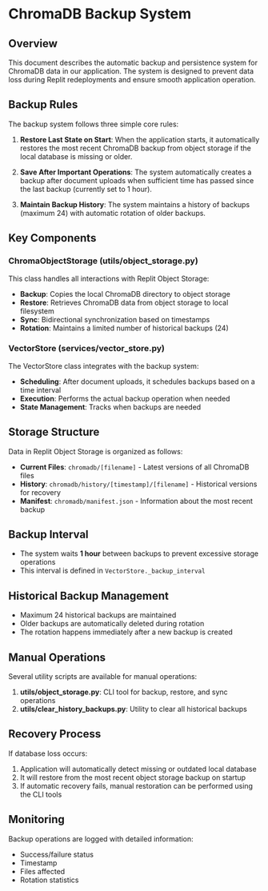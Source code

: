 # ChromaDB Backup System

## Overview

This document describes the automatic backup and persistence system for ChromaDB data in our application. The system is designed to prevent data loss during Replit redeployments and ensure smooth application operation.

## Backup Rules

The backup system follows three simple core rules:

1. **Restore Last State on Start**: When the application starts, it automatically restores the most recent ChromaDB backup from object storage if the local database is missing or older.

2. **Save After Important Operations**: The system automatically creates a backup after document uploads when sufficient time has passed since the last backup (currently set to 1 hour).

3. **Maintain Backup History**: The system maintains a history of backups (maximum 24) with automatic rotation of older backups.

## Key Components

### ChromaObjectStorage (utils/object_storage.py)

This class handles all interactions with Replit Object Storage:

- **Backup**: Copies the local ChromaDB directory to object storage
- **Restore**: Retrieves ChromaDB data from object storage to local filesystem
- **Sync**: Bidirectional synchronization based on timestamps
- **Rotation**: Maintains a limited number of historical backups (24)

### VectorStore (services/vector_store.py)

The VectorStore class integrates with the backup system:

- **Scheduling**: After document uploads, it schedules backups based on a time interval
- **Execution**: Performs the actual backup operation when needed
- **State Management**: Tracks when backups are needed

## Storage Structure

Data in Replit Object Storage is organized as follows:

- **Current Files**: `chromadb/[filename]` - Latest versions of all ChromaDB files
- **History**: `chromadb/history/[timestamp]/[filename]` - Historical versions for recovery
- **Manifest**: `chromadb/manifest.json` - Information about the most recent backup

## Backup Interval

- The system waits **1 hour** between backups to prevent excessive storage operations
- This interval is defined in `VectorStore._backup_interval`

## Historical Backup Management

- Maximum 24 historical backups are maintained
- Older backups are automatically deleted during rotation
- The rotation happens immediately after a new backup is created

## Manual Operations

Several utility scripts are available for manual operations:

1. **utils/object_storage.py**: CLI tool for backup, restore, and sync operations
2. **utils/clear_history_backups.py**: Utility to clear all historical backups

## Recovery Process

If database loss occurs:

1. Application will automatically detect missing or outdated local database
2. It will restore from the most recent object storage backup on startup
3. If automatic recovery fails, manual restoration can be performed using the CLI tools

## Monitoring

Backup operations are logged with detailed information:
- Success/failure status
- Timestamp
- Files affected
- Rotation statistics